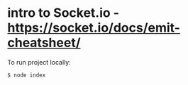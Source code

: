 # intro to Socket.io - https://socket.io/docs/emit-cheatsheet/

To run project locally:
```
$ node index 
```